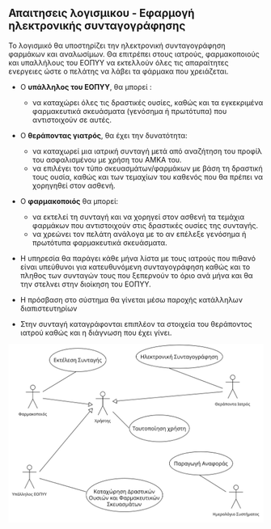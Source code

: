 ## Απαιτησεις λογισμικου - Εφαρμογή ηλεκτρονικής συνταγογράφησης

Το λογισμικό θα υποστηρίζει την ηλεκτρονική συνταγογράφηση φαρμάκων και αναλωσίμων. Θα επιτρέπει στους ιατρούς, φαρμακοποιούς και υπαλλήλους του ΕΟΠΥΥ να εκτελλούν όλες τις απαραίτητες ενεργειες ώστε ο πελάτης να λάβει τα φάρμακα που χρειάζεται.

* Ο **υπάλληλος του ΕΟΠΥΥ**, θα μπορεί :
    * να καταχώρει όλες τις δραστικές ουσίες, καθώς και τα εγκεκριμένα φαρμακευτικά σκευάσματα (γενόσημα ή πρωτότυπα) που αντιστοιχούν σε αυτές.

* Ο **θεράποντας γιατρός**, θα έχει την δυνατότητα:
    * να καταχωρεί μια ιατρική συνταγή μετά από αναζήτηση του προφίλ του ασφαλισμένου με χρήση του ΑΜΚΑ του.
    * να επιλέγει τον τύπο σκευασμάτων/φαρμάκων με βάση τη δραστική τους ουσία, καθώς και των τεμαχίων του καθενός που θα πρέπει να χορηγηθεί στον ασθενή.

*  Ο **φαρμακοποιός** θα μπορεί:
    * να εκτελεί τη συνταγή και να χορηγεί στον ασθενή τα τεμάχια φαρμάκων που αντιστοιχούν στις δραστικές ουσίες της συνταγής.
    * να χρεώνει τον πελάτη ανάλογα με το αν επέλεξε γενόσημα ή πρωτότυπα φαρμακευτικά σκευάσματα.

*  Η υπηρεσία θα παράγει κάθε μήνα λίστα με τους ιατρούς που πιθανό είναι υπεύθυνοι για κατευθυνόμενη συνταγογράφηση καθώς και το πληθος των συνταγών τους που ξεπερνούν το όριο ανά μήνα και θα την στελνει στην διοίκηση του ΕΟΠΥΥ.
*  Η πρόσβαση στο σύστημα θα γίνεται μέσω παροχής κατάλληλων διαπιστευτηρίων
*  Στην συνταγή καταγράφονται επιπλέον τα στοιχεία του θεράποντος ιατρού καθώς και η διάγνωση που έχει γίνει.

![](./userCaseDiagram.png)